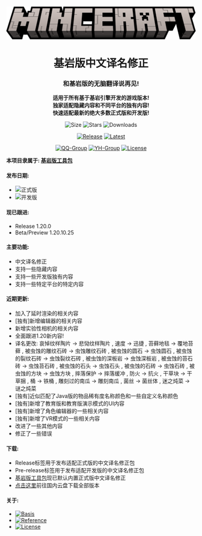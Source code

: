 <div align="center">

![Title](images/minceraft.png)

<h1>基岩版中文译名修正</h1>

<h3>和基岩版的无脑翻译说再见!</h3>

<b>适用于所有基于基岩引擎开发的游戏版本!<br>独家适配隐藏内容和不同平台的独有内容!<br>快速适配最新的绝大多数正式版和开发版!</b>

![Size](https://img.shields.io/github/repo-size/Spectrollay/mclang_cn?color=skyblue&label=仓库大小)   ![Stars](https://img.shields.io/github/stars/Spectrollay/mclang_cn?color=greenyellow&label=星标数)   ![Downloads](https://img.shields.io/github/downloads/Spectrollay/mclang_cn/total?label=总下载量)

[![Release](https://img.shields.io/github/v/release/Spectrollay/mclang_cn?color=20A162&label=正式版)](https://github.com/Spectrollay/mclang_cn/releases/latest)   [![Latest](https://img.shields.io/github/v/release/Spectrollay/mclang_cn?color=43B244&include_prereleases&label=最新版)](https://github.com/Spectrollay/mclang_cn/releases)

[![QQ-Group](https://img.shields.io/badge/QQ-%E7%BE%A4%E7%BB%84-blue)](http://qm.qq.com/cgi-bin/qm/qr?_wv=1027&k=WVA6aPqtv99hiYleW7vUq5OsBIufCAB1&authKey=B0%2BaXMCTqnmQrGh0wzCZTyWTIPyHS%2FPEM5QXcFfVwroFowNnzs6Yg1er1%2F8Fekqp&noverify=0&group_code=833473609)   [![YH-Group](https://img.shields.io/badge/云湖-%E7%BE%A4%E7%BB%84-blue)](https://yhfx.jwznb.com/share?key=VyTE7W7sLwRl&ts=1684642802)   [![License](https://img.shields.io/badge/%E5%8D%8F%E8%AE%AE-CC%20BY--NC--SA%204.0-ff69b4)](https://creativecommons.org/licenses/by-nc-sa/4.0/deed.zh-Hans)

</div>

<b>本项目隶属于: <a href="https://github.com/Spectrollay/mcpack_bk">基岩版工具包</a></b>

<h4>发布日期:</h4>

- ![正式版](https://img.shields.io/github/release-date/Spectrollay/mclang_cn?label=正式版)
- ![开发版](https://img.shields.io/github/release-date-pre/Spectrollay/mclang_cn?label=开发版)

<h4>现已跟进:</h4>

- Release 1.20.0
- Beta/Preview 1.20.10.25

<h4>主要功能:</h4>

- 中文译名修正
- 支持一些隐藏内容
- 支持一些开发版独有内容
- 支持一些特定平台的特定内容

<h4>近期更新:</h4>

- 加入了延时渲染的相关内容
- [独有]新增编辑器的相关内容
- 新增实验性相机的相关内容
- 全面跟进1.20新内容!
- 译名更改: 哀悼纹样陶片 -> 悲恸纹样陶片 , 速度 -> 迅捷 , 苔藓地毯 -> 覆地苔藓 , 被虫蚀的雕纹石砖 -> 虫蚀雕纹石砖 , 被虫蚀的圆石 -> 虫蚀圆石 , 被虫蚀的裂纹石砖 -> 虫蚀裂纹石砖 , 被虫蚀的深板岩 -> 虫蚀深板岩 , 被虫蚀的苔石砖 -> 虫蚀苔石砖 , 被虫蚀的石头 -> 虫蚀石头 , 被虫蚀的石砖 -> 虫蚀石砖 , 被虫蚀的方块 -> 虫蚀方块 , 摔落保护 -> 摔落缓冲 , 防火 -> 抗火 , 干草块 -> 干草捆 , 桶 -> 铁桶 , 雕刻过的南瓜 -> 雕刻南瓜 , 菌丝 -> 菌丝体 , 迷之炖菜 -> 谜之炖菜
- [独有]近似匹配了Java版的物品稀有度名称颜色和一些自定义名称颜色
- [独有]新增了教育版和教育版演示模式的UI内容
- [独有]新增了角色编辑器的一些相关内容
- [独有]新增了VR模式的一些相关内容
- 改进了一些其他内容
- 修正了一些错误

<h4>下载:</h4>

- Release标签用于发布适配正式版的中文译名修正包
- Pre-release标签用于发布适配开发版的中文译名修正包
- [基岩版工具包](https://github.com/Spectrollay/mcpack_bk)现已默认内置正式版中文译名修正
- [点击这里](https://pan.huang1111.cn/s/5eOAul?path=/)前往国内云盘下载全部版本

<h4>关于:</h4>

- [![Basis](https://img.shields.io/badge/%E5%9F%BA%E4%BA%8E-Minecraft%20Wiki-ff69b4)](https://minecraft.fandom.com/zh/wiki/Minecraft_Wiki)
- [![Reference](https://img.shields.io/badge/%E5%8F%82%E8%80%83-Crowdin-ff69b4)](https://crowdin.com/translate/minecraft/10038/enus-zhcn?filter=basic&value=0)
- [![License](https://img.shields.io/badge/%E5%8D%8F%E8%AE%AE-CC%20BY--NC--SA%204.0-ff69b4)](https://creativecommons.org/licenses/by-nc-sa/4.0/deed.zh-Hans)

